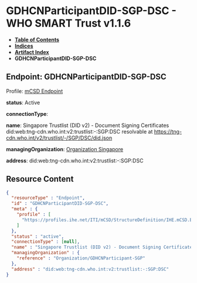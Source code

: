 # GDHCNParticipantDID-SGP-DSC - WHO SMART Trust v1.1.6

* [**Table of Contents**](toc.md)
* [**Indices**](indices.md)
* [**Artifact Index**](artifacts.md)
* **GDHCNParticipantDID-SGP-DSC**

## Endpoint: GDHCNParticipantDID-SGP-DSC

Profile: [mCSD Endpoint](https://profiles.ihe.net/ITI/mCSD/4.0.0/StructureDefinition-IHE.mCSD.Endpoint.html)

**status**: Active

**connectionType**: 

**name**: Singapore Trustlist (DID v2) - Document Signing Certificates did:web:tng-cdn.who.int:v2:trustlist:-:SGP:DSC resolvable at https://tng-cdn.who.int/v2/trustlist/-/SGP/DSC/did.json

**managingOrganization**: [Organization Singapore](Organization-GDHCNParticipant-SGP.md)

**address**: did:web:tng-cdn.who.int:v2:trustlist:-:SGP:DSC



## Resource Content

```json
{
  "resourceType" : "Endpoint",
  "id" : "GDHCNParticipantDID-SGP-DSC",
  "meta" : {
    "profile" : [
      "https://profiles.ihe.net/ITI/mCSD/StructureDefinition/IHE.mCSD.Endpoint"
    ]
  },
  "status" : "active",
  "connectionType" : [null],
  "name" : "Singapore Trustlist (DID v2) - Document Signing Certificates\ndid:web:tng-cdn.who.int:v2:trustlist:-:SGP:DSC\nresolvable at https://tng-cdn.who.int/v2/trustlist/-/SGP/DSC/did.json",
  "managingOrganization" : {
    "reference" : "Organization/GDHCNParticipant-SGP"
  },
  "address" : "did:web:tng-cdn.who.int:v2:trustlist:-:SGP:DSC"
}

```

